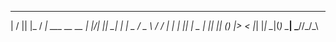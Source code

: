 
  __  __  _         ____             
 |  \/  || |_      / ___|  ___ __  __
 | |\/| || __|    | |  _  / _ \\ \/ /
 | |  | || |_  _  | |_| || (_) |>  < 
 |_|  |_| \__|(_)  \____| \___//_/\_\
                                     
